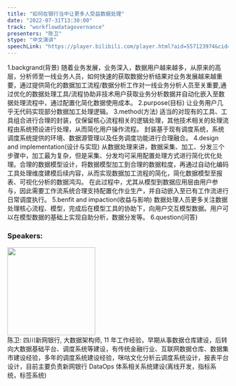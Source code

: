 ```yaml
---
title: "如何在银行当中让更多人受益数据处理"
date: "2022-07-31T13:30:00"
track: "workflowdatagovernance"
presenters: "陈卫"
stype: "中文演讲"
speechLink: "https://player.bilibili.com/player.html?aid=557123974&cid=806313469&page=1"
---
```

1.backgrand(背景)
  随着业务发展，业务深入，数据用户越来越多，从原来的高层，分析师至一线业务人员，如何快速的获取数据分析结果对业务发展越来越重要，通过提供简化的数据加工流程/数据分析工作对一线业务分析人员至关重要,通过优化的数据处理工具/流程协助非技术用户获取业务分析数据并自动化嵌入至数据处理流程中，通过配置化简化数据使用成本。
2.purpose(目标)
  让业务用户几乎无代码实现部分数据加工处理逻辑。
3.method(方法)
  适当的对现有的工具、工具组合进行合理的封装，仅保留核心流程相关的逻辑处理，其他技术相关的处理流程由系统预设进行处理，从而简化用户操作流程。
  封装基于现有调度系统，系统调度系统提供的环境、数据源管理以及任务调度功能进行合理融合。
4.design and implementation(设计与实现)
  从数据处理来讲，数据采集、加工、分发三个步骤中，加工最为复杂，但是采集、分发均可采用配置处理方式进行简化优化处理。合理的数据模型设计，将数据模型加工到合理的数据粒度，再通过自动化编码工具处理维度建模后续内容，从而实现数据加工流程的简化，简化数据模型至报表、可视化分析的数据鸿沟。 
  在此过程中，尤其从模型到数据应用层由用户参与，因此需要工作流系统合理支持配置化作业生产，并自动嵌入至已有工作流进行日常调度执行。
5.benfit and impaction(收益与影响)
  数据处理人员更多关注数据处理核心流程、模型，完成后在模型工具的协助下，向用户交互模型数据。用户可以在模型数据的基础上实现自助分析，数据分发等。
6.question(问答)
 ### Speakers: 
 <img src="images/speaker/1114.png" width="200" /><br>陈卫: 四川新网银行, 大数据架构师, 11 年工作经验，早期从事数据仓库建设，后转向大数据基础平台、调度系统等建设，有传统金融行业、互联网数据仓库、数据集市建设经验，多年的调度系统建设经验，咪咕文化分析云调度系统设计，报表平台设计，目前主要负责新网银行 DataOps 体系相关系统建设(离线开发，指标系统，标签系统)

 
